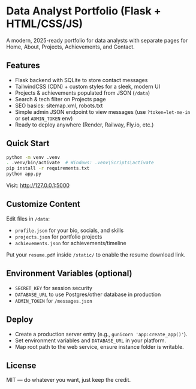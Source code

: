 
# Data Analyst Portfolio (Flask + HTML/CSS/JS)

A modern, 2025-ready portfolio for data analysts with separate pages for Home, About, Projects, Achievements, and Contact.

## Features
- Flask backend with SQLite to store contact messages
- TailwindCSS (CDN) + custom styles for a sleek, modern UI
- Projects & achievements populated from JSON (`/data`)
- Search & tech filter on Projects page
- SEO basics: sitemap.xml, robots.txt
- Simple admin JSON endpoint to view messages (use `?token=let-me-in` or set `ADMIN_TOKEN` env)
- Ready to deploy anywhere (Render, Railway, Fly.io, etc.)

## Quick Start

```bash
python -m venv .venv
. .venv/bin/activate  # Windows: .venv\Scripts\activate
pip install -r requirements.txt
python app.py
```

Visit: http://127.0.0.1:5000

## Customize Content
Edit files in `/data`:
- `profile.json` for your bio, socials, and skills
- `projects.json` for portfolio projects
- `achievements.json` for achievements/timeline

Put your `resume.pdf` inside `/static/` to enable the resume download link.

## Environment Variables (optional)
- `SECRET_KEY` for session security
- `DATABASE_URL` to use Postgres/other database in production
- `ADMIN_TOKEN` for `/messages.json`

## Deploy
- Create a production server entry (e.g., `gunicorn 'app:create_app()'`).
- Set environment variables and `DATABASE_URL` in your platform.
- Map root path to the web service, ensure instance folder is writable.

## License
MIT — do whatever you want, just keep the credit.
